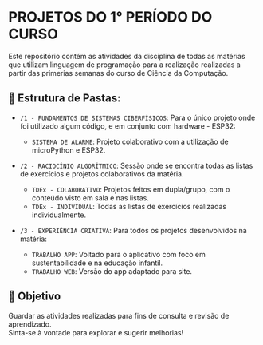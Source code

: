 # PROJETOS DO 1° PERÍODO DO CURSO

Este repositório contém as atividades da disciplina de todas as matérias que utilizam linguagem de programação para a realização realizadas a partir das primerias semanas do curso de Ciência da Computação.

## 📁 Estrutura de Pastas:
- `/1 - FUNDAMENTOS DE SISTEMAS CIBERFÍSICOS`: Para o único projeto onde foi utilizado algum código, e em conjunto com hardware - ESP32:
    - `SISTEMA DE ALARME`: Projeto colaborativo com a utilização de microPython e ESP32.
      
- `/2 - RACIOCÍNIO ALGORÍTMICO`: Sessão onde se encontra todas as listas de exercícios e projetos colaborativos da matéria.
    - `TDEx - COLABORATIVO`: Projetos feitos em dupla/grupo, com o conteúdo visto em sala e nas listas.
    - `TDEx - INDIVIDUAL`: Todas as listas de exercícios realizadas individualmente.
  
- `/3 - EXPERIÊNCIA CRIATIVA`: Para todos os projetos desenvolvidos na matéria:
    - `TRABALHO APP`: Voltado para o aplicativo com foco em sustentabilidade e na educação infantil.
    - `TRABALHO WEB`: Versão do app adaptado para site.

## 🚀 Objetivo
Guardar as atividades realizadas para fins de consulta e revisão de aprendizado.  
Sinta-se à vontade para explorar e sugerir melhorias!
